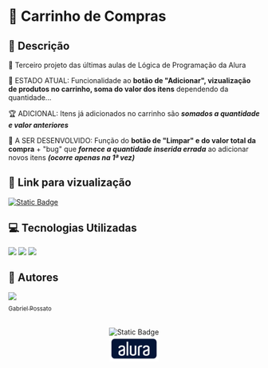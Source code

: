 # 🛒 Carrinho de Compras

## 📰 Descrição

💬 Terceiro projeto das últimas aulas de Lógica de Programação da Alura

🚩 ESTADO ATUAL: Funcionalidade ao **botão de "Adicionar", vizualização de produtos no carrinho, soma do valor dos itens** dependendo da quantidade...

🏆 ADICIONAL: Itens já adicionados no carrinho são **_somados a quantidade e valor anteriores_**

🔐 A SER DESENVOLVIDO: Função do **botão de "Limpar" e do valor total da compra** + "bug" que **_fornece a quantidade inserida errada_** ao adicionar novos itens **_(ocorre apenas na 1ª vez)_**

## 🔗 Link para vizualização

<a href = "?"> <img alt="Static Badge" src="https://img.shields.io/badge/Clique aqui-LINK EM DESENVOLVIMENTO-blue?style=for-the-badge"> </a>

## 💻 Tecnologias Utilizadas
<img src="https://cdn.jsdelivr.net/gh/devicons/devicon@latest/icons/javascript/javascript-original.svg" height = "40"/> <img src="https://cdn.jsdelivr.net/gh/devicons/devicon@latest/icons/html5/html5-original.svg" height = "40"/> <img src="https://cdn.jsdelivr.net/gh/devicons/devicon@latest/icons/css3/css3-original.svg" height = "40" />

## 🙋 Autores
[<img loading="lazy" src="https://avatars.githubusercontent.com/u/136634888?v=4" width=80><br> <sub> Gabriel Possato </sub>](https://github.com/possatogabriel)
<br>
<br>
<p align = "center"> <img alt="Static Badge" src="https://img.shields.io/badge/STATUS%20%20%20%20%20%20%20%20%20%20%20%20%20%20%20-EM DESENVOLVIMENTO-green?style=for-the-badge"> <br/> <img src = "assets/alura1.png" height = "50"></p>